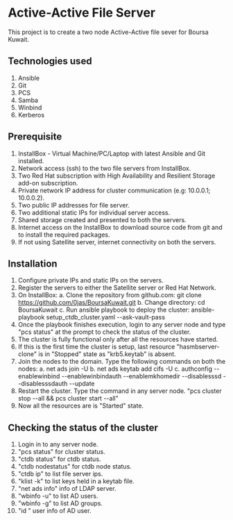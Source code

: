 # Active-Active File Server

This project is to create a two node Active-Active file sever for Boursa Kuwait. 

## Technologies used
1. Ansible
2. Git
3. PCS
4. Samba
5. Winbind
6. Kerberos

## Prerequisite
1. InstallBox - Virtual Machine/PC/Laptop with latest Ansible and Git installed.
2. Network access (ssh) to the two file servers from InstallBox.
3. Two Red Hat subscription with High Availability and Resilient Storage add-on subscription.
4. Private network IP address for cluster communication (e.g: 10.0.0.1; 10.0.0.2).
5. Two public IP addresses for file server.
6. Two additional static IPs for individual server access.
7. Shared storage created and presented to both the servers.
8. Internet access on the InstallBox to download source code from git and to install the required packages.
9. If not using Satellite server, internet connectivity on both the servers.

## Installation
1. Configure private IPs and static IPs on the servers.
2. Register the servers to either the Satellite server or Red Hat Network.
3. On InstallBox:
 	a. Clone the repository from github.com: git clone https://github.com/0jas/BoursaKuwait.git
	b. Change directory: cd BoursaKuwait
	c. Run ansible playbook to deploy the cluster: ansible-playbook setup_ctdb_cluster.yaml --ask-vault-pass
4. Once the playbook finishes execution, login to any server node and type "pcs status" at the prompt to check the status of the cluster.
5. The cluster is fully functional only after all the resources have started.
6. If this is the first time the cluster is setup, last resource "hasmbserver-clone" is in "Stopped" state as "krb5.keytab" is absent.
7. Join the nodes to the domain. Type the following commands on both the nodes: 
	a. net ads join -U <username>
	b. net ads keytab add cifs -U <username>
	c. authconfig --enablewinbind --enablewinbindauth --enablemkhomedir --disablesssd --disablesssdauth --update
8. Restart the cluster. Type the command in any server node. "pcs cluster stop --all && pcs cluster start --all"
9. Now all the resources are is "Started" state.

## Checking the status of the cluster

1. Login in to any server node.
2. "pcs status" for cluster status.
3. "ctdb status" for ctdb status.
4. "ctdb nodestatus" for ctdb node status.
5. "ctdb ip" to list file server ips.
6. "klist -k" to list keys held in a keytab file. 
7. "net ads info" info of LDAP server.
8. "wbinfo -u" to list AD users.
9. "wbinfo -g" to list AD groups.
10. "id <AD user>" user info of AD user.
